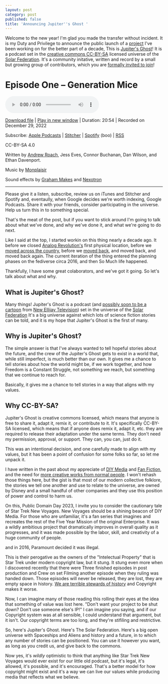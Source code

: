 ```yaml
---
layout: post
category: post
published: false
title: 'Announcing Jupiter''s Ghost '
---
```

Welcome to the new year! I'm glad you made the transfer without incident. It is my Duty and Privilege to announce the public launch of a [project](https://intergalactic.computer) I've been working on for the better part of a decade, This is [Jupiter's Ghost](https://intergalactic.computer/social/podcast/jupiters-ghost-episode-01-generation-mice/)! It is a podcast set in the [creative commons CC-BY-SA](https://creativecommons.org/licenses/by-sa/4.0/) licensed universe of the [Solar Federation](https://intergalactic.computer/social/about-jupiters-ghost-and-the-solar-federation/). It's a community initative, written and record by a small but growing group of contributors, which you are [formally invited to join](https://intergalactic.computer/social/how-to-contribute/)! 


Episode One – Generation Mice
=============================

 <audio controls>
  <source src="https://intergalactic.computer/social/podcast-player/371/jupiters-ghost-episode-01-generation-mice.mp3" type="audio/mpeg">
Your browser does not support the audio element.
</audio> 

[Download file](https://intergalactic.computer/social/podcast-download/371/jupiters-ghost-episode-01-generation-mice.mp3?ref=download) | [Play in new window](https://intergalactic.computer/social/podcast-download/371/jupiters-ghost-episode-01-generation-mice.mp3?ref=new_window) | Duration: 20:54 | Recorded on December 29, 2022

Subscribe: [Apple Podcasts](https://podcasts.apple.com/us/podcast/jupiters-ghost-official/id1662226079) | [Stitcher](https://www.stitcher.com/show/1050573) | [Spotify](https://open.spotify.com/show/3Psf15yCZusLMVCJfd2cgj) (boo) | [RSS](https://intergalactic.computer/social/feed/podcast/jupiters-ghost-official)

CC-BY-SA 4.0

Written by [Andrew Roach](https://retro.social/@ajroach42), Jess Eves, Connor Buchanan, Dan Wilson, and Ethan Davenport.

Music by [Monplaisir](https://chezmonplaisir.bandcamp.com/album/space-porn)

Sound effects by [Graham Makes](https://freesound.org/people/graham_makes/sounds/447321/) and [Nexotron](https://freesound.org/people/Nexotron/sounds/371282/)


* * *

Please give it a listen, subscribe, review us on iTunes and Stitcher and Spotify and, eventaully, when Google decides we're worth indexing, Google Podcasts. Share it with your friends, consider participating in the universe. Help us turn this in to something special. 

That's the meat of the post, but if you want to stick around I'm going to talk about what we've done, and why we've done it, and what we're going to do next.

Like I said at the top, I started workin on this thing nearly a decade ago. It before we closed [Analog Revolution's](https://analogrevolution.com) first physical location, before we [moved across the country](https://ajroach42.com/life-and-work-in-2018/), before we [moved back](https://ajroach42.com/we-bought-a-house/), and moved back, and moved back again. The current iteration of the thing entered the planning phases on the fediverse circa 2016, and then So Much life happened. 

Thankfully, I have some great colaborators, and we've got it going. So let's talk about what and why. 

## What is Jupiter's Ghost? 

Many things! Jupiter's Ghost is a podcast (and [possibly soon to be a cartoon](https://mountaintown.video/w/fjQTytvN7mwsYNUQRxiLRg) from [New Ellijay Television](https://newellijay.tv)) set in the universe of the [Solar Federation](https://intergalactic.computer/social/about-jupiters-ghost-and-the-solar-federation/) It's a big universe against which lots of science fiction stories can be told, and it is my hope that Jupiter's Ghost is the first of many. 

## Why is Jupiter's Ghost?

The simple answer is that I've always wanted to tell hopeful stories about the future, and the crew of the Jupiter's Ghost gets to exist in a world that, while still imperfect, is much better than our own. It gives me a chance to tell stories about how the world might be, if we work together, and how Freedom is a Constant Struggle, not something we reach, but something that we continue to reach for. 

Basically, it gives me a chance to tell stories in a way that aligns with my values. 

## Why CC-BY-SA? 

Jupiter's Ghost is creative commons licensed, which means that anyone is free to share it, adapt it, remix it, or contribute to it. It's specifically CC-BY-SA licensed, which means that if anyone does remix it, adapt it, etc. they are required to release their adaptation under the same terms. They don't need my permission, approval, or support. They can, you can, just do it. 

This was an intentional decision, and one carefully made to align with my values, but it has been a point of confusion for some folks so far, so let me unpack it. 

I have written in the past about my appreciate of [DIY Media](https://ajroach42.com/diy-media/) and [Fan Fiction](https://ajroach42.com/shada-douglas-adams-unfinished-doctor-who-arc-reborn-in-countless-works-of-fan-fiction/), and the need for [more creative works from normal people](https://ajroach42.com/the-small-things-manifesto/). I won't rehash those things here, but the gist is that most of our modern collective folklore, the stories we tell one another and use to relate to the universe, are owned by Disney and a small handful of other companies and they use this position of power and control to harm us. 

On this, Public Domain Day 2023, I invite you to consider the cautionary tale of Star Trek New Voyages. New Voyages should be a shining beacon of DIY Media. For those who are unfamiliar, it's a fan series that imagines and recreates the rest of the Five Year Mission of the original Enterprise. It was a wildly ambitious project that dramatically improves in overall quality as it progresses, and it was made possible by the labor, skill, and creativity of a huge community of people. 

and in 2016, Paramount decided it was illegal. 

This is their perogative as the owners of the "Intelectual Property" that is Star Trek under modern copyright law, but it stung. It stung even more when I discovered recently that there were Three finished episodes in post production and Crew on set Filming another episode when they ruling was handed down. Those episodes will never be released, they are lost, they are empty space in history. [We are terrible stewards of history](https://ajroach42.com/we-are-terrible-stewards-of-history/) and Copyright makes it worse. 

Now, I can imagine many of those reading this rolling their eyes at the idea that something of value was lost here. "Don't want your project to be shut down? Don't use someone else's IP!" I can imagine you saying, and if our Copyright system was at all sensible, I could understand that argument, but it isn't. Our copyright terms are too long, and they're stifiling and restrictive. 

So, here's Jupiter's Ghost. Here's The Solar Federation. Here's a big open universe with Spaceships and Aliens and history and a future, in to which any number of stories can be positioned. You can use it however you want, as long as you credit us, and give back to the commons. 

Now yes, it's *wildly* optimistic to think that anything like Star Trek New Voyages would ever exist for our little old podcast, but it's legal, it's allowed, it's possible, and it's encouraged. That's a better model for how copyright might exist and it's a way we can live our values while producing media that reflects what we believe. 

